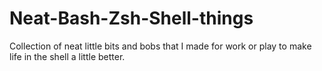  # Neat-Bash-Zsh-Shell-things
Collection of neat little bits and bobs that I made for work or play to make life in the shell a little better.
